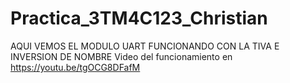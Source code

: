 # Practica_3TM4C123_Christian
AQUI VEMOS EL MODULO UART FUNCIONANDO CON LA TIVA
E INVERSION DE NOMBRE
Video del funcionamiento en https://youtu.be/tgOCG8DFafM
